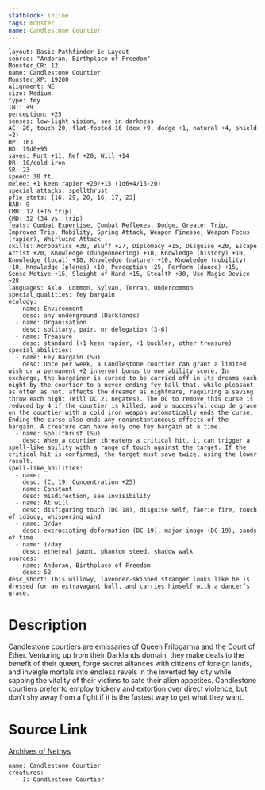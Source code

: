 ```yaml
---
statblock: inline
tags: monster
name: Candlestone Courtier
---
```

```statblock
layout: Basic Pathfinder 1e Layout
source: "Andoran, Birthplace of Freedom"
Monster_CR: 12
name: Candlestone Courtier
Monster_XP: 19200
alignment: NE
size: Medium
type: fey
INI: +9
perception: +25
senses: low-light vision, see in darkness
AC: 26, touch 20, flat-footed 16 (dex +9, dodge +1, natural +4, shield +2)
HP: 161
HD: 19d6+95
saves: Fort +11, Ref +20, Will +14
DR: 10/cold iron
SR: 23
speed: 30 ft.
melee: +1 keen rapier +20/+15 (1d6+4/15-20)
special_attacks: spellthrust
pf1e_stats: [16, 29, 20, 16, 17, 23]
BAB: 9
CMB: 12 (+16 trip)
CMD: 32 (34 vs. trip)
feats: Combat Expertise, Combat Reflexes, Dodge, Greater Trip, Improved Trip, Mobility, Spring Attack, Weapon Finesse, Weapon Focus (rapier), Whirlwind Attack
skills: Acrobatics +30, Bluff +27, Diplomacy +15, Disguise +20, Escape Artist +20, Knowledge (dungeoneering) +10, Knowledge (history) +10, Knowledge (local) +10, Knowledge (nature) +10, Knowledge (nobility) +10, Knowledge (planes) +10, Perception +25, Perform (dance) +15, Sense Motive +15, Sleight of Hand +15, Stealth +30, Use Magic Device +28
languages: Aklo, Common, Sylvan, Terran, Undercommon
special_qualities: fey bargain
ecology:
  - name: Environment
    desc: any underground (Darklands)
  - name: Organisation
    desc: solitary, pair, or delegation (3-6)
  - name: Treasure
    desc: standard (+1 keen rapier, +1 buckler, other treasure)
special_abilities:
  - name: Fey Bargain (Su)
    desc: Once per week, a Candlestone courtier can grant a limited wish or a permanent +2 inherent bonus to one ability score. In exchange, the bargainer is cursed to be carried off in its dreams each night by the courtier to a never-ending fey ball that, while pleasant as often as not, affects the dreamer as nightmare, requiring a saving throw each night (Will DC 21 negates). The DC to remove this curse is reduced by 4 if the courtier is killed, and a successful coup de grace on the courtier with a cold iron weapon automatically ends the curse. Ending the curse also ends any noninstantaneous effects of the bargain. A creature can have only one fey bargain at a time.
  - name: Spellthrust (Su)
    desc: When a courtier threatens a critical hit, it can trigger a spell-like ability with a range of touch against the target. If the critical hit is confirmed, the target must save twice, using the lower result.
spell-like_abilities:
  - name:
    desc: (CL 19; Concentration +25)
  - name: Constant
    desc: misdirection, see invisibility
  - name: At will
    desc: disfiguring touch (DC 18), disguise self, faerie fire, touch of idiocy, whispering wind
  - name: 3/day
    desc: excruciating deformation (DC 19), major image (DC 19), sands of time
  - name: 1/day
    desc: ethereal jaunt, phantom steed, shadow walk
sources:
  - name: Andoran, Birthplace of Freedom
    desc: 52
desc_short: This willowy, lavender-skinned stranger looks like he is dressed for an extravagant ball, and carries himself with a dancer’s grace.
```
# Description
Candlestone courtiers are emissaries of Queen Frilogarma and the Court of Ether. Venturing up from their Darklands domain, they make deals to the benefit of their queen, forge secret alliances with citizens of foreign lands, and inveigle mortals into endless revels in the inverted fey city while sapping the vitality of their victims to sate their alien appetites. Candlestone courtiers prefer to employ trickery and extortion over direct violence, but don’t shy away from a fight if it is the fastest way to get what they want.
# Source Link
[Archives of Nethys](https://aonprd.com/MonsterDisplay.aspx?ItemName=Candlestone%20Courtier)
```encounter-table
name: Candlestone Courtier
creatures:
  - 1: Candlestone Courtier
```
